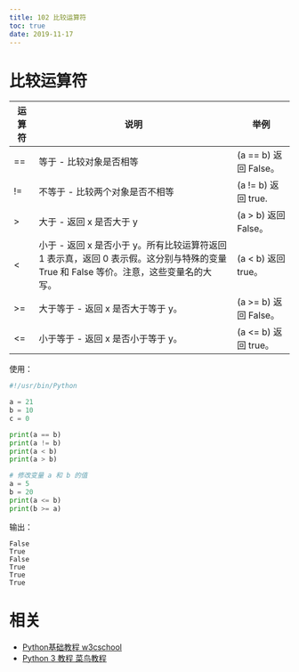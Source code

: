 ```yaml
---
title: 102 比较运算符
toc: true
date: 2019-11-17
---
```


# 比较运算符




| 运算符 | 说明                                                                                                                                  | 举例                  |
| ------ | ------------------------------------------------------------------------------------------------------------------------------------- | --------------------- |
| ==     | 等于 - 比较对象是否相等                                                                                                               | (a == b) 返回 False。 |
| !=     | 不等于 - 比较两个对象是否不相等                                                                                                       | (a != b) 返回 true.   |
| >      | 大于 - 返回 x 是否大于 y                                                                                                              | (a > b) 返回 False。  |
| <      | 小于 - 返回 x 是否小于 y。所有比较运算符返回 1 表示真，返回 0 表示假。这分别与特殊的变量 True 和 False 等价。注意，这些变量名的大写。 | (a < b) 返回 true。   |
| >=     | 大于等于 - 返回 x 是否大于等于 y。                                                                                                    | (a >= b) 返回 False。 |
| <=     | 小于等于 - 返回 x 是否小于等于 y。                                                                                                    | (a <= b) 返回 true。  |


使用：

```py
#!/usr/bin/Python

a = 21
b = 10
c = 0

print(a == b)
print(a != b)
print(a < b)
print(a > b)

# 修改变量 a 和 b 的值
a = 5
b = 20
print(a <= b)
print(b >= a)
```


输出：


```
False
True
False
True
True
True
```





# 相关

- [Python基础教程 w3cschool](https://www.w3cschool.cn/Python/)
- [Python 3 教程 菜鸟教程](http://www.runoob.com/Python3/Python3-tutorial.html)
